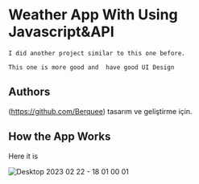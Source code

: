 
# Weather App With Using Javascript&API

```
I did another project similar to this one before.

This one is more good and  have good UI Design
```




## Authors

  (https://github.com/Berquee) tasarım ve geliştirme için.

  
## How the App Works

Here it is   

![Desktop 2023 02 22 - 18 01 00 01](https://user-images.githubusercontent.com/103891036/220672566-7e4ca536-8f3e-4ccf-953f-6cb339e9efb5.gif)


  
